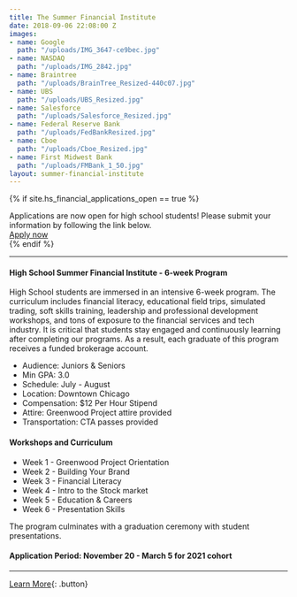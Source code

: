 ```yaml
---
title: The Summer Financial Institute
date: 2018-09-06 22:08:00 Z
images:
- name: Google
  path: "/uploads/IMG_3647-ce9bec.jpg"
- name: NASDAQ
  path: "/uploads/IMG_2842.jpg"
- name: Braintree
  path: "/uploads/BrainTree_Resized-440c07.jpg"
- name: UBS
  path: "/uploads/UBS_Resized.jpg"
- name: Salesforce
  path: "/uploads/Salesforce_Resized.jpg"
- name: Federal Reserve Bank
  path: "/uploads/FedBankResized.jpg"
- name: Cboe
  path: "/uploads/Cboe_Resized.jpg"
- name: First Midwest Bank
  path: "/uploads/FMBank_1_50.jpg"
layout: summer-financial-institute
---
```


{% if site.hs_financial_applications_open == true %}
<div class="applications-open lg-p3 p2 mb3 mt3 lg-mt0">
    <div class="h3">Applications are now open for high school students! Please submit your information by following the link below.</div>
    <a href="https://docs.google.com/forms/d/e/1FAIpQLScdfmW0yKjLdHHDk0OAw7pj2TiFscZWna7SNjBUj0x1dbAAgw/viewform" class="button">Apply now</a>
</div>
{% endif %}

* * *

#### High School Summer Financial Institute - 6-week Program

High School students are immersed in an intensive 6-week program. The curriculum includes financial literacy, educational field trips, simulated trading, soft skills training, leadership and professional development workshops, and tons of exposure to the financial services and tech industry. It is critical that students stay engaged and continuously learning after completing our programs. As a result, each graduate of this program receives a funded brokerage account.

* Audience: Juniors & Seniors
* Min GPA: 3.0
* Schedule: July - August
* Location: Downtown Chicago
* Compensation: $12 Per Hour Stipend
* Attire: Greenwood Project attire provided
* Transportation: CTA passes provided

#### Workshops and Curriculum

*   Week 1 - Greenwood Project Orientation
*   Week 2 - Building Your Brand
*   Week 3 - Financial Literacy
*   Week 4 - Intro to the Stock market
*   Week 5 - Education & Careers
*   Week 6 - Presentation Skills

The program culminates with a graduation ceremony with student presentations.

#### Application Period: November 20 - March 5 for 2021 cohort

* * *

[Learn More](mailto:info@greenwoodproject.org){: .button}


